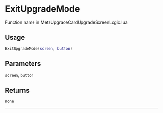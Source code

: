 # ExitUpgradeMode
Function name in MetaUpgradeCardUpgradeScreenLogic.lua
## Usage
```lua
ExitUpgradeMode(screen, button)
```
## Parameters
`screen`, `button`
## Returns
`none`

---